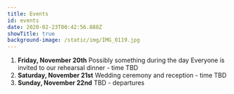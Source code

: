```yaml
---
title: Events
id: events
date: 2020-02-23T00:42:56.888Z
showTitle: true
background-image: /static/img/IMG_0119.jpg
---
```


1. **Friday, November 20th**
   Possibly something during the day
   Everyone is invited to our rehearsal dinner - time TBD
1. **Saturday, November 21st**
   Wedding ceremony and reception - time TBD
1. **Sunday, November 22nd**
   TBD - departures
